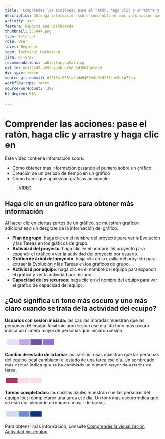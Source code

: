 ```yaml
---
title: 'Comprender las acciones: pase el ratón, haga clic y arrastre y haga clic en'
description: Obtenga información sobre cómo obtener más información pasando el puntero sobre un gráfico, creando un periodo de tiempo en un gráfico y haciendo que aparezcan gráficos adicionales, todo en [!UICONTROL Análisis mejorado].
activity: use
feature: Reports and Dashboards
thumbnail: 335044.png
type: Tutorial
role: User
level: Beginner
team: Technical Marketing
jira: KT-8722
recommendations: noDisplay,noCatalog
exl-id: 8e0f24d7-a099-4a08-af08-8d150104fdb9
doc-type: video
source-git-commit: d29054f0551a9add8460e4c9fd265cee2dfb72ca
workflow-type: tm+mt
source-wordcount: '307'
ht-degree: 91%

---
```


# Comprender las acciones: pase el ratón, haga clic y arrastre y haga clic en

Este vídeo contiene información sobre:

* Cómo obtener más información pasando el puntero sobre un gráfico
* Creación de un período de tiempo en un gráfico
* Cómo hacer que aparezcan gráficos adicionales

>[!VIDEO](https://video.tv.adobe.com/v/335044/?quality=12&learn=on)

## Haga clic en un gráfico para obtener más información

Al hacer clic en ciertas partes de un gráfico, se muestran gráficos adicionales o un desglose de la información del gráfico.

* **Plan de grupo**: haga clic en el nombre del proyecto para ver la Evolución y las Tareas en los gráficos de grupo.
* **Actividad del proyecto**: haga clic en el nombre del proyecto para expandir el gráfico y ver la actividad del proyecto por usuario.
* **Gráfico de árbol del proyecto**: haga clic en la casilla del proyecto para extraer la Evolución y las Tareas en los gráficos de grupo.
* **Actividad por equipo**: haga clic en el nombre del equipo para expandir el gráfico y ver la actividad por usuario.
* **Capacidad de los recursos**: haga clic en el nombre del equipo para ver el gráfico de capacidad del equipo.

## ¿Qué significa un tono más oscuro y uno más claro cuando se trata de la actividad del equipo?

**Usuarios con sesión iniciada:** las casillas moradas muestran que las personas del equipo local iniciaron sesión ese día. Un tono más oscuro indica un número mayor de personas que iniciaron sesión.

![Imagen de casillas moradas sombreadas](assets/purple-shaded-boxes.png)

**Cambio de estado de la tarea:** las casillas rosas muestran que las personas del equipo local cambiaron el estado de una tarea ese día. Un sombreado más oscuro indica que se ha cambiado un número mayor de estados de tarea.

![Imagen de casillas rosas sombreadas](assets/pink-shaded-boxes.png)

**Tareas completadas:** las casillas azules muestran que las personas del equipo local completaron una tarea ese día. Un tono más oscuro indica que se está completando un número mayor de tareas.

![Imagen de casillas azules sombreadas](assets/blue-shaded-boxes.png)

Para obtener más información, consulte [Comprender la visualización Actividad por equipo](https://experienceleague.adobe.com/docs/workfront/using/reporting/enhanced-analytics/activity-by-team-overview.html?lang=es).
